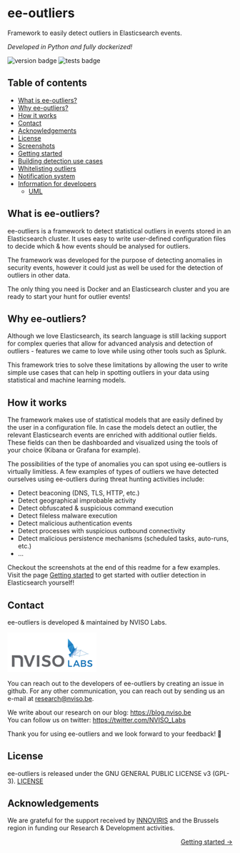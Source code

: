 
# ee-outliers 
Framework to easily detect outliers in Elasticsearch events.

*Developed in Python and fully dockerized!*

![version badge](https://img.shields.io/badge/version-0.2.11-blue "verion 0.2.11")
![tests badge](https://img.shields.io/badge/unit_tests-216-orange "216 unit tests")


## Table of contents

- [What is ee-outliers?](#what-is-ee-outliers)
- [Why ee-outliers?](#why-ee-outliers)
- [How it works](#how-it-works)
- [Contact](#contact)
- [Acknowledgements](#acknowledgements)
- [License](#license)
- [Screenshots](documentation/SCREENSHOTS.md)
- [Getting started](documentation/INSTALL.md)
- [Building detection use cases](documentation/CONFIG_OUTLIERS.md)
- [Whitelisting outliers](documentation/WHITELIST.md)
- [Notification system](documentation/NOTIFICATIONS.md)
- [Information for developers](documentation/DEVELOPMENT.md)
    - [UML](documentation/UML.md)


## What is ee-outliers?
ee-outliers is a framework to detect statistical outliers in events stored 
in an Elasticsearch cluster. It uses easy to write user-defined configuration files 
to decide which & how events should be analysed for outliers.

The framework was developed for the purpose of detecting anomalies in 
security events, however it could just as well be used for the detection 
of outliers in other data.

The only thing you need is Docker and an Elasticsearch cluster and you are
ready to start your hunt for outlier events!

## Why ee-outliers?
Although we love Elasticsearch, its search language is still lacking support 
for complex queries that allow for advanced analysis and detection of outliers -
features we came to love while using other tools such as Splunk.
 
This framework tries to solve these limitations by allowing the user to write simple use cases
that can help in spotting outliers in your data using statistical and machine 
learning models.

## How it works

The framework makes use of statistical models that are easily defined by the user in a configuration file. In case the 
models detect an outlier, the relevant Elasticsearch events are enriched with additional outlier fields. These fields 
can then be dashboarded and visualized using the tools of your choice (Kibana or Grafana for example).

The possibilities of the type of anomalies you can spot using ee-outliers is virtually limitless. A few examples of 
types of outliers we have detected ourselves using ee-outliers during threat hunting activities include:

-	Detect beaconing (DNS, TLS, HTTP, etc.)
-	Detect geographical improbable activity
-	Detect obfuscated & suspicious command execution
-	Detect fileless malware execution
-	Detect malicious authentication events
-	Detect processes with suspicious outbound connectivity
-	Detect malicious persistence mechanisms (scheduled tasks, auto-runs, etc.)
-	…

Checkout the screenshots at the end of this readme for a few examples.
Visit the page [Getting started](documentation/INSTALL.md) to get started with outlier 
detection in Elasticsearch yourself!

## Contact

ee-outliers is developed & maintained by NVISO Labs.

<p align="left"> 
<img alt="NVISO Labs logo" src="documentation/images/NVISO%20Labs%20standard%20logo.png?raw=true" width="200"/><br/>
</p>

You can reach out to the developers of ee-outliers by creating an issue in github.
For any other communication, you can reach out by sending us an e-mail at [research@nviso.be](mailto:research@nviso.be).

We write about our research on our blog: https://blog.nviso.be  
You can follow us on twitter: https://twitter.com/NVISO_Labs

Thank you for using ee-outliers and we look forward to your feedback! 🐀

## License

ee-outliers is released under the GNU GENERAL PUBLIC LICENSE v3 (GPL-3).
[LICENSE](LICENSE)

## Acknowledgements
We are grateful for the support received by [INNOVIRIS](https://innoviris.brussels/) and the Brussels region in 
funding our Research & Development activities. 


<p align="right"><a href="documentation/INSTALL.md">Getting started &#8594;</a></p>

